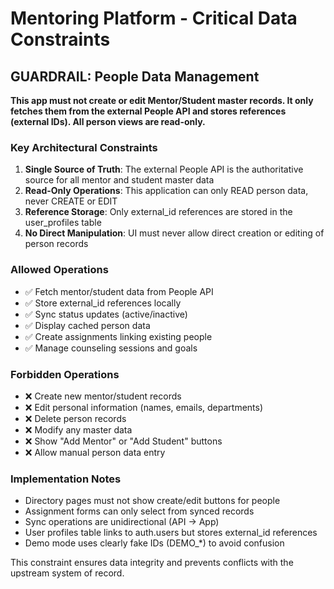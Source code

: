 # Mentoring Platform - Critical Data Constraints

## GUARDRAIL: People Data Management

**This app must not create or edit Mentor/Student master records. It only fetches them from the external People API and stores references (external IDs). All person views are read-only.**

### Key Architectural Constraints

1. **Single Source of Truth**: The external People API is the authoritative source for all mentor and student master data
2. **Read-Only Operations**: This application can only READ person data, never CREATE or EDIT
3. **Reference Storage**: Only external_id references are stored in the user_profiles table
4. **No Direct Manipulation**: UI must never allow direct creation or editing of person records

### Allowed Operations
- ✅ Fetch mentor/student data from People API
- ✅ Store external_id references locally
- ✅ Sync status updates (active/inactive)
- ✅ Display cached person data
- ✅ Create assignments linking existing people
- ✅ Manage counseling sessions and goals

### Forbidden Operations  
- ❌ Create new mentor/student records
- ❌ Edit personal information (names, emails, departments)
- ❌ Delete person records
- ❌ Modify any master data
- ❌ Show "Add Mentor" or "Add Student" buttons
- ❌ Allow manual person data entry

### Implementation Notes

- Directory pages must not show create/edit buttons for people
- Assignment forms can only select from synced records
- Sync operations are unidirectional (API → App)
- User profiles table links to auth.users but stores external_id references
- Demo mode uses clearly fake IDs (DEMO_*) to avoid confusion

This constraint ensures data integrity and prevents conflicts with the upstream system of record.